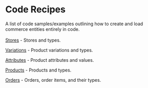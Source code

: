 # Code Recipes
A list of code samples/examples outlining how to create and load commerce entities entirely in code.
<br><br>
[Stores](stores.md) - Stores and types.

[Variations](products.md) - Product variations and types.

[Attributes](attributes.md) - Product attributes and values.

[Products](products.md) - Products and types.

[Orders](orders.md) - Orders, order items, and their types.